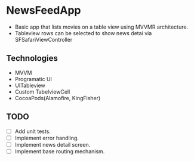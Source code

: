 # NewsFeedApp
- Basic app that lists movies on a table view using MVVMR architecture.
- Tableview rows can be selected to show news detai via SFSafariViewController

## Technologies

- MVVM
- Programatic UI
- UITableview
- Custom TabelviewCell
- CocoaPods(Alamofire, KingFisher)

## TODO

- [ ] Add unit tests.
- [ ] Implement error handling.
- [ ] Implement news detail screen.
- [ ] Implement base routing mechanism.
